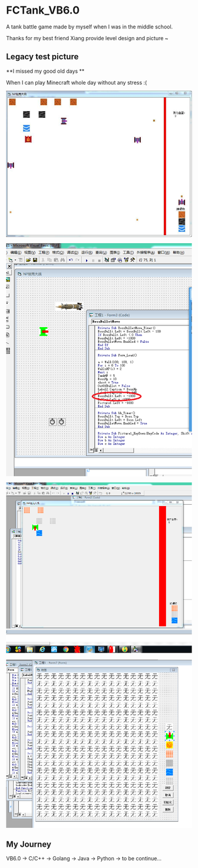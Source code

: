 # FCTank_VB6.0
A tank battle game made by myself when I was in the middle school.

Thanks for my best friend Xiang provide level design and picture ~

## Legacy test picture

**I missed my good old days **

When I can play Minecraft whole day without any stress :(

![Alt text](https://github.com/NPgreatest/FCTank_VB6.0/blob/master/pictures/d.jpg)

![Alt text](https://github.com/NPgreatest/FCTank_VB6.0/blob/master/pictures/e.png)

![Alt text](https://github.com/NPgreatest/FCTank_VB6.0/blob/master/pictures/a.bmp)

![Alt text](https://github.com/NPgreatest/FCTank_VB6.0/blob/master/pictures/c.bmp)

## My Journey

VB6.0 -> C/C++ -> Golang -> Java -> Python -> to be continue...
